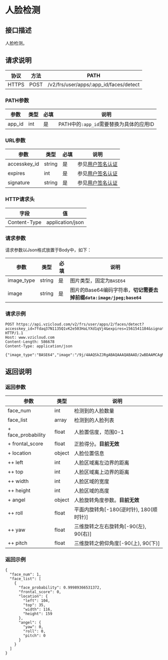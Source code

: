 # 人脸检测

## 接口描述

人脸检测。

## 请求说明

协议 | 方法 | PATH 
---|---|---
HTTPS | POST | /v2/frs/user/apps/:app_id/faces/detect

### PATH参数

参数 | 类型 | 必填 | 说明
---|---|---|---
app_id | int | 是 | PATH中的`:app_id`需要替换为具体的应用ID

### URL参数

参数 | 类型 | 必填 | 说明
---|---|---|---
accesskey_id | string | 是 | 参见[用户签名认证](/SIGNATURE.md)
expires | int | 是 | 参见[用户签名认证](/SIGNATURE.md)
signature | string | 是 | 参见[用户签名认证](/SIGNATURE.md)

### HTTP请求头

字段 | 值
---|---
Content-Type | application/json

### 请求参数

请求参数以Json格式放置于Body中，如下：

参数 | 类型 | 必填 | 说明 
---|---|---|---
image_type | string | 是 | 图片类型，固定为`BASE64`
image | string | 是 | 图片的Base64编码字符串，**切记需要去掉前缀`data:image/jpeg;base64`**

### 请求示例

```
POST https://api.vzicloud.com/v2/frs/user/apps/2/faces/detect?accesskey_id=7fdaq37N1135Q1vK2e503HaLYXd1qVj4&expires=1561541184&signature=mF28sM7%2Fv5arqt4gRO7XLipdKDM%3D HTTP/1.1
Host: www.vzicloud.com
Content-Length: 586678
Content-Type: application/json

{"image_type":"BASE64","image":"/9j/4AAQSkZJRgABAQAAAQABAAD/2wBDAAMCAgMCAgMDAw..."}
```

## 返回说明

### 返回参数

参数 | 类型 | 说明
---|---|---
face_num | int | 检测到的人脸数量
face_list | array | 检测到的人脸列表
+ face_probability | float | 人脸置信度，范围0-1
+ frontal_score | float | 正脸得分。**目前无效**
+ location | object | 人脸位置信息
++ left | int | 人脸区域离左边界的距离
++ top | int | 人脸区域离上边界的距离
++ width | int | 人脸区域的宽度
++ height | int | 人脸区域的高度
+ angel | object | 人脸旋转角度参数。**目前无效**
++ roll | float | 平面内旋转角[-180(逆时针), 180(顺时针)]
++ yaw | float | 三维旋转之左右旋转角[-90(左), 90(右)]
++ pitch | float | 三维旋转之俯仰角度[-90(上), 90(下)]

### 返回示例

```
{
  "face_num": 1,
  "face_list": [
    {
      "face_probability": 0.99989366531372,
      "frontal_score": 0,
      "location": {
        "left": 104,
        "top": 35,
        "width": 116,
        "height": 159
      },
      "angel": {
        "yaw": 0,
        "roll": 0,
        "pitch": 0
      }
    }
  ]
}
```